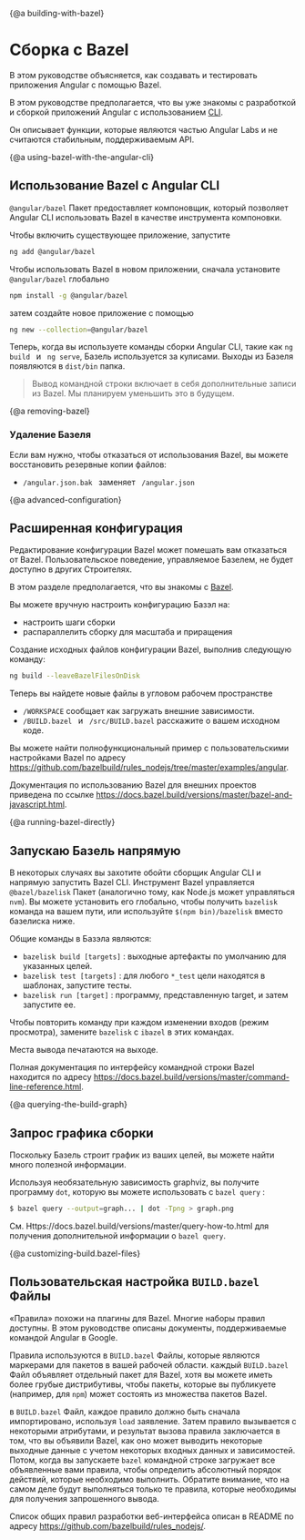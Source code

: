 {@a building-with-bazel}
# Cборка с Bazel

В этом руководстве объясняется, как создавать и тестировать приложения Angular с помощью Bazel.


<div class="alert is-helpful">

В этом руководстве предполагается, что вы уже знакомы с разработкой и сборкой приложений Angular с использованием [CLI](cli).

Он описывает функции, которые являются частью Angular Labs и не считаются стабильным, поддерживаемым API.

</div>

{@a using-bazel-with-the-angular-cli}
## Использование Bazel с Angular CLI

 `@angular/bazel` Пакет предоставляет компоновщик, который позволяет Angular CLI использовать Bazel в качестве инструмента компоновки.

Чтобы включить существующее приложение, запустите

```sh
ng add @angular/bazel
```

Чтобы использовать Bazel в новом приложении, сначала установите `@angular/bazel` глобально

```sh
npm install -g @angular/bazel
```

затем создайте новое приложение с помощью

```sh
ng new --collection=@angular/bazel
```

Теперь, когда вы используете команды сборки Angular CLI, такие как `ng build ` и ` ng serve`,
Базель используется за кулисами.
Выходы из Базеля появляются в `dist/bin` папка.

> Вывод командной строки включает в себя дополнительные записи из Bazel.
> Мы планируем уменьшить это в будущем.

{@a removing-bazel}
### Удаление Базеля

Если вам нужно, чтобы отказаться от использования Bazel, вы можете восстановить резервные копии файлов:

- `/angular.json.bak ` заменяет ` /angular.json` 

{@a advanced-configuration}
## Расширенная конфигурация

<div class="alert is-helpful">

Редактирование конфигурации Bazel может помешать вам отказаться от Bazel.
Пользовательское поведение, управляемое Базелем, не будет доступно в других Строителях.

В этом разделе предполагается, что вы знакомы с [Bazel](https://docs.bazel.build).

</div>

Вы можете вручную настроить конфигурацию Базэл на:

* настроить шаги сборки
* распараллелить сборку для масштаба и приращения

Создание исходных файлов конфигурации Bazel, выполнив следующую команду:

```sh
ng build --leaveBazelFilesOnDisk
```

Теперь вы найдете новые файлы в угловом рабочем пространстве

* `/WORKSPACE` сообщает как загружать внешние зависимости.
* `/BUILD.bazel ` и ` /src/BUILD.bazel` расскажите о вашем исходном коде.

Вы можете найти полнофункциональный пример с пользовательскими настройками Bazel по адресу https://github.com/bazelbuild/rules_nodejs/tree/master/examples/angular.

Документация по использованию Bazel для внешних проектов приведена по ссылке https://docs.bazel.build/versions/master/bazel-and-javascript.html.



{@a running-bazel-directly}
## Запускаю Базель напрямую

В некоторых случаях вы захотите обойти сборщик Angular CLI и напрямую запустить Bazel CLI.
Инструмент Bazel управляется `@bazel/bazelisk` Пакет (аналогично тому, как Node.js может управляться `nvm`).
Вы можете установить его глобально, чтобы получить `bazelisk` команда на вашем пути, или используйте `$(npm bin)/bazelisk` вместо базелиска ниже.

Общие команды в Базэла являются:

* `bazelisk build [targets]` : выходные артефакты по умолчанию для указанных целей.
* `bazelisk test [targets]` : для любого `*_test` цели находятся в шаблонах, запустите тесты.
* `bazelisk run [target]` : программу, представленную target, и затем запустите ее.

Чтобы повторить команду при каждом изменении входов (режим просмотра), замените `bazelisk` с `ibazel` в этих командах.

Места вывода печатаются на выходе.

Полная документация по интерфейсу командной строки Bazel находится по адресу https://docs.bazel.build/versions/master/command-line-reference.html.


{@a querying-the-build-graph}
## Запрос графика сборки

Поскольку Базель строит график из ваших целей, вы можете найти много полезной информации.

Используя необязательную зависимость graphviz, вы получите программу `dot`, которую вы можете использовать с `bazel query` :

```bash
$ bazel query --output=graph... | dot -Tpng > graph.png
```

См. Https://docs.bazel.build/versions/master/query-how-to.html для получения дополнительной информации о `bazel query`.


{@a customizing-build.bazel-files}
## Пользовательская настройка `BUILD.bazel` Файлы

«Правила» похожи на плагины для Bazel. Многие наборы правил доступны. В этом руководстве описаны документы, поддерживаемые командой Angular в Google.

Правила используются в `BUILD.bazel` Файлы, которые являются маркерами для пакетов в вашей рабочей области. каждый `BUILD.bazel` Файл объявляет отдельный пакет для Bazel, хотя вы можете иметь более грубые дистрибутивы, чтобы пакеты, которые вы публикуете (например, для `npm`) может состоять из множества пакетов Bazel.

в `BUILD.bazel` Файл, каждое правило должно быть сначала импортировано, используя `load` заявление. Затем правило вызывается с некоторыми атрибутами, и результат вызова правила заключается в том, что вы объявили Bazel, как оно может выводить некоторые выходные данные с учетом некоторых входных данных и зависимостей. Потом, когда вы запускаете `bazel` командной строке загружает все объявленные вами правила, чтобы определить абсолютный порядок действий, которые необходимо выполнить. Обратите внимание, что на самом деле будут выполняться только те правила, которые необходимы для получения запрошенного вывода.

Список общих правил разработки веб-интерфейса описан в README по адресу https://github.com/bazelbuild/rules_nodejs/.

